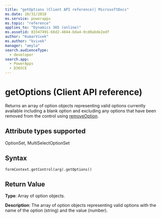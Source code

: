 ```yaml
---
title: "getOptions (Client API reference)| MicrosoftDocs"
ms.date: 10/31/2018
ms.service: powerapps
ms.topic: "reference"
applies_to: "Dynamics 365 (online)"
ms.assetid: 83347491-68d2-4844-bda4-0cd0abde2edf
author: "KumarVivek"
ms.author: "kvivek"
manager: "amyla"
search.audienceType: 
  - developer
search.app: 
  - PowerApps
  - D365CE
---
```

# getOptions (Client API reference)

Returns an array of option objects representing valid options currently available including a blank option and excluding any options that have been removed from the control using [removeOption](removeOption.md). 

## Attribute types supported

OptionSet, MultiSelectOptionSet

## Syntax

`formContext.getControl(arg).getOptions()`

## Return Value

**Type**: Array of option objects. 

**Description**: The array of option objects representing valid options with the name of the option (string) and the value (number).

